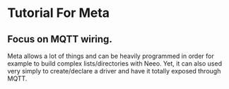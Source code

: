 # Tutorial For Meta
## Focus on MQTT wiring.
Meta allows a lot of things and can be heavily programmed in order for example to build complex lists/directories with Neeo.
Yet, it can also used very simply to create/declare a driver and have it totally exposed through MQTT.
